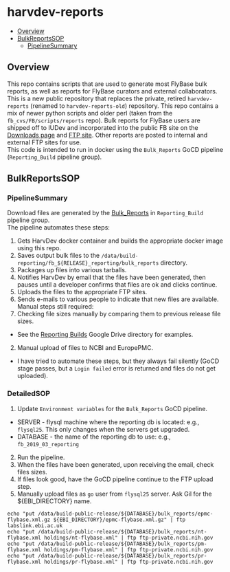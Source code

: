 # harvdev-reports

<!-- toc -->

- [Overview](#Overview)
- [BulkReportsSOP](#BulkReportsSOP)
  * [PipelineSummary](#PipelineSummary)

## Overview
This repo contains scripts that are used to generate most FlyBase bulk reports, as well as reports for FlyBase curators and external collaborators. This is a new public repository that replaces the private, retired `harvdev-reports` (renamed to `harvdev-reports-old`) repository. This repo contains a mix of newer python scripts and older perl (taken from the `fb_cvs/FB/scripts/reports` repo). Bulk reports for FlyBase users are shipped off to IUDev and incorporated into the public FB site on the [Downloads page](http://flybase.org/cgi-bin/get_static_page.pl?file=bulkdata7.html&title=Current%20Release) and [FTP site](ftp://ftp.flybase.net/releases/current). Other reports are posted to internal and external FTP sites for use.  
This code is intended to run in docker using the `Bulk_Reports` GoCD pipeline (`Reporting_Build` pipeline group).  

## BulkReportsSOP

### PipelineSummary
Download files are generated by the [Bulk_Reports](http://flysql22:8153/go/admin/pipelines/Bulk_Reports/general) in `Reporting_Build` pipeline group.  
The pipeline automates these steps:  
1. Gets HarvDev docker container and builds the appropriate docker image using this repo.  
2. Saves output bulk files to the `/data/build-reporting/fb_${RELEASE}_reporting/bulk_reports` directory.  
3. Packages up files into various tarballs.  
4. Notifies HarvDev by email that the files have been generated, then pauses until a developer confirms that files are ok and clicks continue.  
5. Uploads the files to the appropriate FTP sites.  
6. Sends e-mails to various people to indicate that new files are available.  
Manual steps still required: 
1. Checking file sizes manually by comparing them to previous release file sizes.
- See the [Reporting Builds](https://drive.google.com/drive/folders/1lHjCrX-ee7pSaThbo4UuMJ3LWGjngKja) Google Drive directory for examples.  
2. Manual upload of files to NCBI and EuropePMC.
- I have tried to automate these steps, but they always fail silently (GoCD stage passes, but a `Login failed` error is returned and files do not get uploaded).

### DetailedSOP
1. Update `Environment variables` for the `Bulk_Reports` GoCD pipeline.  
  - SERVER - flysql machine where the reporting db is located: e.g., `flysql25`. This only changes when the servers get upgraded.  
  - DATABASE - the name of the reporting db to use: e.g., `fb_2019_03_reporting`  
2. Run the pipeline.  
3. When the files have been generated, upon receiving the email, check files sizes.   
4. If files look good, have the GoCD pipeline continue to the FTP upload step.  
5. Manually upload files as `go` user from `flysql25` server. Ask Gil for the ${EBI_DIRECTORY} name.
```
echo "put /data/build-public-release/${DATABASE}/bulk_reports/epmc-flybase.xml.gz ${EBI_DIRECTORY}/epmc-flybase.xml.gz" | ftp labslink.ebi.ac.uk
echo "put /data/build-public-release/${DATABASE}/bulk_reports/nt-flybase.xml holdings/nt-flybase.xml" | ftp ftp-private.ncbi.nih.gov
echo "put /data/build-public-release/${DATABASE}/bulk_reports/pm-flybase.xml holdings/pm-flybase.xml" | ftp ftp-private.ncbi.nih.gov
echo "put /data/build-public-release/${DATABASE}/bulk_reports/pr-flybase.xml holdings/pr-flybase.xml" | ftp ftp-private.ncbi.nih.gov
```
